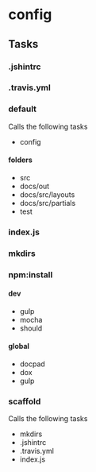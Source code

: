 
# config

## Tasks

### .jshintrc

### .travis.yml

### default

Calls the following tasks

  * config

#### folders

  * src
  * docs/out
  * docs/src/layouts
  * docs/src/partials
  * test

### index.js

### mkdirs

### npm:install

#### dev

  * gulp
  * mocha
  * should

#### global

  * docpad
  * dox
  * gulp

### scaffold

Calls the following tasks

  * mkdirs
  * .jshintrc
  * .travis.yml
  * index.js

